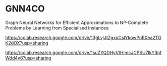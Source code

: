 # GNN4CO
Graph Neural Networks for Efficient Approximations to NP-Complete Problems by Learning from Specialised Instances:

https://colab.research.google.com/drive/13gLvjJtZgxuCslYkowPnR0ea2TGK2dOX?usp=sharing

https://colab.research.google.com/drive/1suZYQDHyVtHImcJCPSU7lkY3nfWdd4v6?usp=sharing
